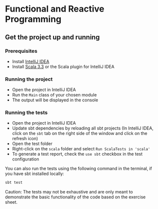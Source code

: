 # Functional and Reactive Programming

## Get the project up and running

### Prerequisites
- Install [IntelliJ IDEA](https://www.jetbrains.com/idea/download/)
- Install [Scala 3.3](https://www.scala-lang.org/download/) or the Scala plugin for IntelliJ IDEA

### Running the project
- Open the project in IntelliJ IDEA
- Run the `Main` class of your chosen module
- The output will be displayed in the console

### Running the tests
- Open the project in IntelliJ IDEA
- Update sbt dependencies by reloading all sbt projects  (In IntelliJ IDEA, click on the `sbt` tab on the right side of the window and click on the refresh icon)
- Open the test folder
- Right-click on the `scala` folder and select `Run ScalaTests in 'scala'`
- To generate a test report, check the `use sbt` checkbox in the test configuration

You can also run the tests using the following command in the terminal, if you have sbt installed locally:
```bash
sbt test
```

Caution: The tests may not be exhaustive and are only meant to demonstrate the basic functionality of the code based on the exercise sheet.
